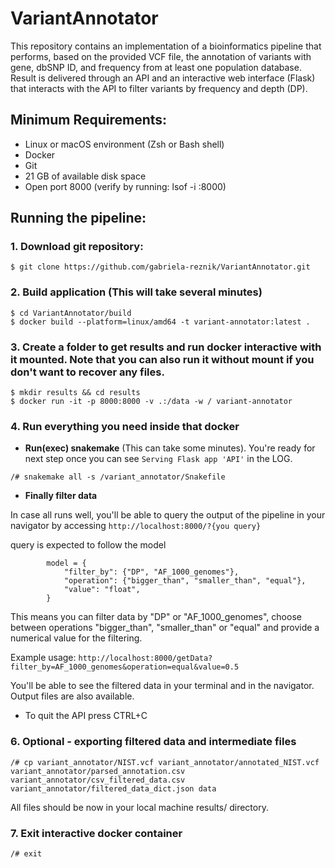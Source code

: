 # VariantAnnotator
This repository contains an implementation of a bioinformatics pipeline that performs, based on the provided VCF file, the annotation of variants with gene, dbSNP ID, and frequency from at least one population database. Result is delivered through an API and an interactive web interface (Flask) that interacts with the API to filter variants by frequency and depth (DP).


## Minimum Requirements:
- Linux or macOS environment (Zsh or Bash shell)
- Docker
- Git
- 21 GB of available disk space
- Open port 8000 (verify by running: lsof -i :8000)


## Running the pipeline:

### 1. Download git repository:
```
$ git clone https://github.com/gabriela-reznik/VariantAnnotator.git
```

### 2. Build application (This will take several minutes)
```
$ cd VariantAnnotator/build
$ docker build --platform=linux/amd64 -t variant-annotator:latest .
```

### 3. Create a folder to get results and run docker interactive with it mounted. Note that you can also run it without mount if you don't want to recover any files.

```
$ mkdir results && cd results
$ docker run -it -p 8000:8000 -v .:/data -w / variant-annotator
```

### 4. Run everything you need inside that docker

* **Run(exec) snakemake** (This can take some minutes). You're ready for next step once you can see `Serving Flask app 'API'` in the LOG.
```
/# snakemake all -s /variant_annotator/Snakefile 
```

* **Finally filter data**

In case all runs well, you'll be able to query the output of the pipeline in your navigator by accessing
`http://localhost:8000/?{you query}`

query is expected to follow the model
```
        model = {
            "filter_by": {"DP", "AF_1000_genomes"},
            "operation": {"bigger_than", "smaller_than", "equal"},
            "value": "float",
        }
```

This means you can filter data by "DP" or "AF_1000_genomes", choose between operations "bigger_than", "smaller_than" or "equal" and provide a numerical value for the filtering.

Example usage:
`http://localhost:8000/getData?filter_by=AF_1000_genomes&operation=equal&value=0.5`

You'll be able to see the filtered data in your terminal and in the navigator. Output files are also available.

* To quit the API press CTRL+C

### 6. Optional - exporting filtered data and intermediate files
```
/# cp variant_annotator/NIST.vcf variant_annotator/annotated_NIST.vcf variant_annotator/parsed_annotation.csv variant_annotator/csv_filtered_data.csv variant_annotator/filtered_data_dict.json data
``` 
All files should be now in your local machine results/ directory.

### 7. Exit interactive docker container
```
/# exit
```